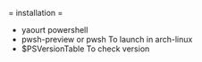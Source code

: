 = installation =
* yaourt powershell
* pwsh-preview or pwsh
To launch in arch-linux
* $PSVersionTable
To check version
